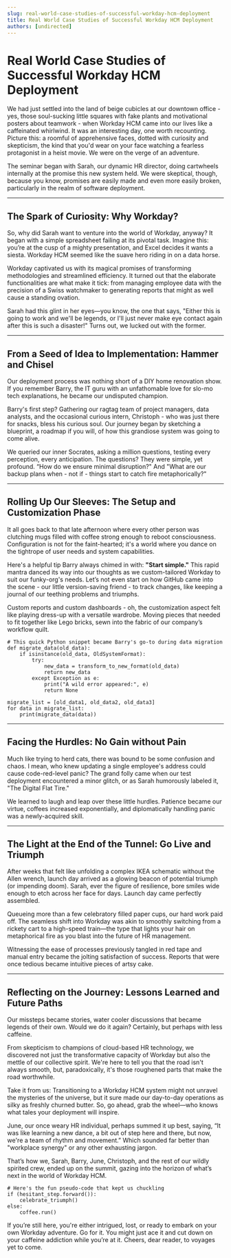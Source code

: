 ```yaml
---
slug: real-world-case-studies-of-successful-workday-hcm-deployment
title: Real World Case Studies of Successful Workday HCM Deployment
authors: [undirected]
---
```



# Real World Case Studies of Successful Workday HCM Deployment

We had just settled into the land of beige cubicles at our downtown office - yes, those soul-sucking little squares with fake plants and motivational posters about teamwork - when Workday HCM came into our lives like a caffeinated whirlwind. It was an interesting day, one worth recounting. Picture this: a roomful of apprehensive faces, dotted with curiosity and skepticism, the kind that you'd wear on your face watching a fearless protagonist in a heist movie. We were on the verge of an adventure.

The seminar began with Sarah, our dynamic HR director, doing cartwheels internally at the promise this new system held. We were skeptical, though, because you know, promises are easily made and even more easily broken, particularly in the realm of software deployment.

---

## The Spark of Curiosity: Why Workday?

So, why did Sarah want to venture into the world of Workday, anyway? It began with a simple spreadsheet failing at its pivotal task. Imagine this: you’re at the cusp of a mighty presentation, and Excel decides it wants a siesta. Workday HCM seemed like the suave hero riding in on a data horse.

Workday captivated us with its magical promises of transforming methodologies and streamlined efficiency. It turned out that the elaborate functionalities are what make it tick: from managing employee data with the precision of a Swiss watchmaker to generating reports that might as well cause a standing ovation.

Sarah had this glint in her eyes—you know, the one that says, "Either this is going to work and we'll be legends, or I'll just never make eye contact again after this is such a disaster!" Turns out, we lucked out with the former.

---

## From a Seed of Idea to Implementation: Hammer and Chisel

Our deployment process was nothing short of a DIY home renovation show. If you remember Barry, the IT guru with an unfathomable love for slo-mo tech explanations, he became our undisputed champion.

Barry's first step? Gathering our ragtag team of project managers, data analysts, and the occasional curious intern, Christoph - who was just there for snacks, bless his curious soul. Our journey began by sketching a blueprint, a roadmap if you will, of how this grandiose system was going to come alive.

We queried our inner Socrates, asking a million questions, testing every perception, every anticipation. The questions? They were simple, yet profound. “How do we ensure minimal disruption?" And "What are our backup plans when - not if - things start to catch fire metaphorically?"

---

## Rolling Up Our Sleeves: The Setup and Customization Phase

It all goes back to that late afternoon where every other person was clutching mugs filled with coffee strong enough to reboot consciousness. Configuration is not for the faint-hearted; it's a world where you dance on the tightrope of user needs and system capabilities. 

Here's a helpful tip Barry always chimed in with: **"Start simple."** This rapid mantra danced its way into our thoughts as we custom-tailored Workday to suit our funky-org's needs. Let’s not even start on how GitHub came into the scene - our little version-saving friend - to track changes, like keeping a journal of our teething problems and triumphs.

Custom reports and custom dashboards - oh, the customization aspect felt like playing dress-up with a versatile wardrobe. Moving pieces that needed to fit together like Lego bricks, sewn into the fabric of our company’s workflow quilt.

```
# This quick Python snippet became Barry's go-to during data migration
def migrate_data(old_data):
    if isinstance(old_data, OldSystemFormat):
        try:
            new_data = transform_to_new_format(old_data)
            return new_data
        except Exception as e:
            print("A wild error appeared:", e)
            return None

migrate_list = [old_data1, old_data2, old_data3]
for data in migrate_list:
    print(migrate_data(data))
```

---

## Facing the Hurdles: No Gain without Pain

Much like trying to herd cats, there was bound to be some confusion and chaos. I mean, who knew updating a single employee's address could cause code-red-level panic? The grand folly came when our test deployment encountered a minor glitch, or as Sarah humorously labeled it, "The Digital Flat Tire."

We learned to laugh and leap over these little hurdles. Patience became our virtue, coffees increased exponentially, and diplomatically handling panic was a newly-acquired skill.

---

## The Light at the End of the Tunnel: Go Live and Triumph

After weeks that felt like unfolding a complex IKEA schematic without the Allen wrench, launch day arrived as a glowing beacon of potential triumph (or impending doom). Sarah, ever the figure of resilience, bore smiles wide enough to etch across her face for days. Launch day came perfectly assembled.

Queueing more than a few celebratory filled paper cups, our hard work paid off. The seamless shift into Workday was akin to smoothly switching from a rickety cart to a high-speed train—the type that lights your hair on metaphorical fire as you blast into the future of HR management.

Witnessing the ease of processes previously tangled in red tape and manual entry became the jolting satisfaction of success. Reports that were once tedious became intuitive pieces of artsy cake.

---

## Reflecting on the Journey: Lessons Learned and Future Paths

Our missteps became stories, water cooler discussions that became legends of their own. Would we do it again? Certainly, but perhaps with less caffeine.

From skepticism to champions of cloud-based HR technology, we discovered not just the transformative capacity of Workday but also the mettle of our collective spirit. We're here to tell you that the road isn't always smooth, but, paradoxically, it's those roughened parts that make the road worthwhile.

Take it from us: Transitioning to a Workday HCM system might not unravel the mysteries of the universe, but it sure made our day-to-day operations as silky as freshly churned butter. So, go ahead, grab the wheel—who knows what tales your deployment will inspire.

June, our once weary HR individual, perhaps summed it up best, saying, “It was like learning a new dance, a bit out of step here and there, but now, we're a team of rhythm and movement.” Which sounded far better than "workplace synergy" or any other exhausting jargon.

That’s how we, Sarah, Barry, June, Christoph, and the rest of our wildly spirited crew, ended up on the summit, gazing into the horizon of what’s next in the world of Workday HCM.

```
# Here's the fun pseudo-code that kept us chuckling
if (hesitant_step.forward()):
    celebrate_triumph()
else:
    coffee.run()
```

If you’re still here, you're either intrigued, lost, or ready to embark on your own Workday adventure. Go for it. You might just ace it and cut down on your caffeine addiction while you’re at it. Cheers, dear reader, to voyages yet to come.
```
